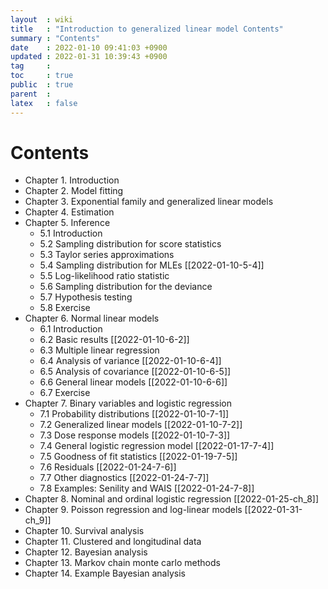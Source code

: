 ```yaml
---
layout  : wiki
title   : "Introduction to generalized linear model Contents"
summary : "Contents"
date    : 2022-01-10 09:41:03 +0900
updated : 2022-01-31 10:39:43 +0900
tag     : 
toc     : true
public  : true
parent  : 
latex   : false
---
```


# Contents

* Chapter 1. Introduction
* Chapter 2. Model fitting
* Chapter 3. Exponential family and generalized linear models
* Chapter 4. Estimation
* Chapter 5. Inference
    * 5.1 Introduction
    * 5.2 Sampling distribution for score statistics
    * 5.3 Taylor series approximations
    * 5.4 Sampling distribution for MLEs [[2022-01-10-5-4]]
    * 5.5 Log-likelihood ratio statistic
    * 5.6 Sampling distribution for the deviance
    * 5.7 Hypothesis testing
    * 5.8 Exercise
* Chapter 6. Normal linear models
    * 6.1 Introduction
    * 6.2 Basic results [[2022-01-10-6-2]]
    * 6.3 Multiple linear regression
    * 6.4 Analysis of variance [[2022-01-10-6-4]]
    * 6.5 Analysis of covariance [[2022-01-10-6-5]]
    * 6.6 General linear models [[2022-01-10-6-6]]
    * 6.7 Exercise
* Chapter 7. Binary variables and logistic regression
    * 7.1 Probability distributions [[2022-01-10-7-1]]
    * 7.2 Generalized linear models [[2022-01-10-7-2]]
    * 7.3 Dose response models [[2022-01-10-7-3]]
    * 7.4 General logistic regression model [[2022-01-17-7-4]] 
    * 7.5 Goodness of fit statistics [[2022-01-19-7-5]]
    * 7.6 Residuals [[2022-01-24-7-6]]
    * 7.7 Other diagnostics [[2022-01-24-7-7]]
    * 7.8 Examples: Senility and WAIS [[2022-01-24-7-8]]
* Chapter 8. Nominal and ordinal logistic regression [[2022-01-25-ch_8]]
* Chapter 9. Poisson regression and log-linear models [[2022-01-31-ch_9]]
* Chapter 10. Survival analysis
* Chapter 11. Clustered and longitudinal data
* Chapter 12. Bayesian analysis
* Chapter 13. Markov chain monte carlo methods
* Chapter 14. Example Bayesian analysis
